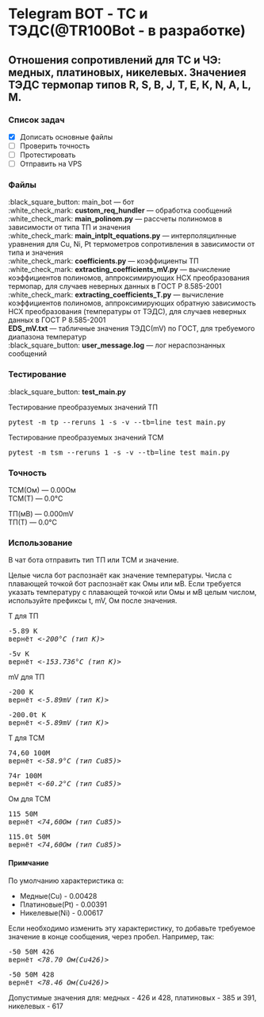 <h1>Telegram BOT - ТС и ТЭДС(@TR100Bot - в разработке)</h1>
<h2>Отношения сопротивлений для ТС и ЧЭ: медных, платиновых, никелевых. Значениея ТЭДС термопар типов R, S, В, J, Т, Е, К, N, A, L, М.</h2>

<h3>Список задач</h3>

- [X] Дописать основные файлы
- [ ] Проверить точность
- [ ] Протестировать
- [ ] Отправить на VPS

<h3>Файлы</h3>

<p>
:black_square_button: main_bot — бот<br>
:white_check_mark: <b>custom_req_hundler</b> — обработка сообщений<br>
:white_check_mark: <b>main_polinom.py</b> — рассчеты полиномов в зависимости от типа ТП и значения<br>
:white_check_mark: <b>main_intplt_equations.py</b> — интерполяцилнные уравнения для Cu, Ni, Pt термометров сопротивления в зависимости от типа и значения<br>
:white_check_mark: <b>coefficients.py</b> — коэффициенты ТП<br>
:white_check_mark: <b>extracting_coefficients_mV.py</b> — вычисление коэффициентов полиномов, аппроксимирующих НСХ преобразования термопар, для случаев неверных данных в ГОСТ Р 8.585-2001<br>
:white_check_mark: <b>extracting_coefficients_T.py</b> — вычисление коэффициентов полиномов, аппроксимирующих обратную зависимость НСХ преобразования (температуры от ТЭДС), для случаев неверных данных в ГОСТ Р 8.585-2001<br>
<b>EDS_mV.txt</b> — табличные значения ТЭДС(mV) по ГОСТ, для требуемого диапазона температур<br>
:black_square_button: <b>user_message.log</b> — лог нераспознанных сообщений
</p>

<h3>Тестирование</h3>

<p>
:black_square_button: <b>test_main.py</b> <br>
</p>
Тестирование преобразуемых значений ТП
<pre>pytest -m tp --reruns 1 -s -v --tb=line test_main.py</pre>
Тестирование преобразуемых значений ТСМ
<pre>pytest -m tsm --reruns 1 -s -v --tb=line test_main.py</pre>

<h3>Точность</h3>
<p>
ТСМ(Ом) — 0.00Ом<br>
ТСМ(Т) — 0.0°C
</p>
<p>
ТП(мВ) — 0.000mV<br>
ТП(Т) — 0.0°C
</p>

<h3>Использование</h3>
<p>В чат бота отправить тип ТП или ТСМ и значение.</p>
<p>Целые числа бот распознаёт как значение температуры. Числа с плавающей точкой бот распознаёт как Омы или мВ.
Если требуется указать температуру с плавающей точкой или Омы и мВ целым числом, используйте префиксы t, mV, Ом после значения.</p> 


Т для ТП
<pre>
-5.89 K
вернёт <<i>-200°C (тип K)</i>>
</pre>
<pre>
-5v K
вернёт <<i>-153.736°C (тип K)</i>>
</pre>

mV для ТП
<pre>
-200 K
вернёт <<i>-5.89mV (тип К)</i>>
</pre>
<pre>
-200.0t K
вернёт <<i>-5.89mV (тип К)</i>>
</pre>

Т для ТСМ
<pre>
74,60 100M
вернёт <<i>-58.9°C (тип Cu85)</i>>
</pre>
<pre>
74r 100M 
вернёт <<i>-60.2°C (тип Cu85)</i>>
</pre>

Ом для ТСМ
<pre>
115 50M
вернёт <<i>74,60Ом (тип Cu85)</i>>
</pre>
<pre>
115.0t 50M
вернёт <<i>74,60Ом (тип Cu85)</i>>
</pre>

<h4>Примчание</h4>

<p>По умолчанию характеристика α:<br>
 </p>

<ul>
  <li>Медные(Cu) - 0.00428</li>
  <li>Платиновые(Pt) - 0.00391</li>
  <li>Никелевые(Ni) - 0.00617</li>
</ul>

Если необходимо изменить эту характеристику, то добавьте требуемое значение в конце сообщения, через пробел. Например, так:
<pre>
-50 50M 426
вернёт <<i>78.70 Ом(Cu426)</i>>
</pre>
<pre>
-50 50M 428
вернёт <<i>78.46 Ом(Cu426)</i>>
</pre>

<p>Допустимые значения для: медных - 426 и 428, платиновых - 385 и 391, никелевых - 617</p>